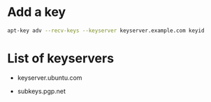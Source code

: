 Add a key
=========

``` bash
apt-key adv --recv-keys --keyserver keyserver.example.com keyid
```

List of keyservers
==================

-   keyserver.ubuntu.com

-   subkeys.pgp.net


